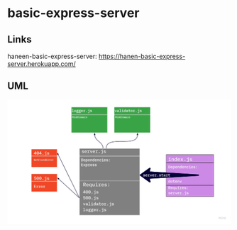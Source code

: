 # basic-express-server
## Links
haneen-basic-express-server: https://hanen-basic-express-server.herokuapp.com/ 

## UML
![UML](lab2.jpg)
